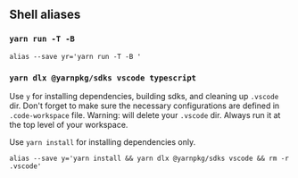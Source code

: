 ## Shell aliases

### `yarn run -T -B `

```fish
alias --save yr='yarn run -T -B '
```

### `yarn dlx @yarnpkg/sdks vscode typescript`

Use `y` for installing dependencies, building sdks, and cleaning up `.vscode` dir.
Don't forget to make sure the necessary configurations are defined in `.code-workspace` file.
Warning: will delete your `.vscode` dir.
Always run it at the top level of your workspace.

Use `yarn install` for installing dependencies only.

```fish
alias --save y='yarn install && yarn dlx @yarnpkg/sdks vscode && rm -r .vscode'
```
